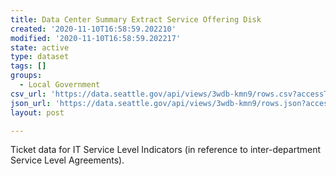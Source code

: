 ```yaml
---
title: Data Center Summary Extract Service Offering Disk
created: '2020-11-10T16:58:59.202210'
modified: '2020-11-10T16:58:59.202217'
state: active
type: dataset
tags: []
groups:
  - Local Government
csv_url: 'https://data.seattle.gov/api/views/3wdb-kmn9/rows.csv?accessType=DOWNLOAD'
json_url: 'https://data.seattle.gov/api/views/3wdb-kmn9/rows.json?accessType=DOWNLOAD'
layout: post

---
```

Ticket data for IT Service Level Indicators (in reference to inter-department Service Level Agreements).
